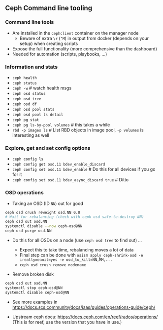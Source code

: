 ## Ceph Command line tooling

### Command line tools
* Are installed in the `cephclient` container on the manager node
    - Beware of extra `\r` (`^M`) in output from docker (depends on your setup)
      when creating scripts
* Expose the full functionality (more comprehensive than the dashboard)
* Needed for automation (scripts, playbooks, ...)

### Information and stats
* `ceph health`
* `ceph status`
* `ceph -w`     # watch health msgs
* `ceph osd status`
* `ceph osd tree`
* `ceph osd df`
* `ceph osd pool stats`
* `ceph osd pool ls detail`
* `ceph pg stat`
* `ceph pg ls-by-pool volumes` # this takes a while
* `rbd -p images ls`    # List RBD objects in image pool, `-p volumes` is interesting as well

### Explore, get and set config options
* `ceph config ls`
* `ceph config get osd.11 bdev_enable_discard`
* `ceph config set osd.11 bdev_enable`  # Do this for all devices if you go for it
* `ceph config set osd.11 bdev_async_discard true`  # Ditto

### OSD operations
* Taking an OSD (ID `NN`) out for good
```bash
ceph osd crush reweight osd.NN 0.0
# Wait for rebalancing (check with ceph osd safe-to-destroy NN)
ceph osd out osd.NN
systemctl disable --now ceph-osd@NN
ceph osd purge osd.NN
```
* Do this for all OSDs on a node (use `ceph osd tree` to find out) ...
    - Expect this to take time, rebalancing moves a lot of data
    - Final step can be done with `osism apply ceph-shrink-osd -e ireallymeanit=yes -e osd_to_kill=NN,MM,...`
    - `ceph osd crush remove nodename`

* Remove broken disk
```bash
ceph osd out osd.NN
systemctl stop ceph-osd@NN
systemctl disable ceph-osd@NN
```
* See more examples in <https://docs.scs.community/docs/iaas/guides/operations-guide/ceph/>

* Upstream ceph docu: <https://docs.ceph.com/en/reef/rados/operations/>
  (This is for reef, use the version that you have in use.)
